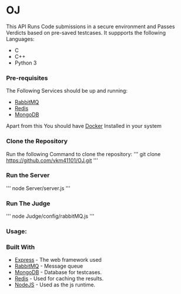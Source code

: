 # OJ

This API Runs Code submissions in a secure environment and Passes Verdicts based
 on pre-saved testcases. It suppports the following Languages:

 * C
 * C++
 * Python 3

 ### Pre-requisites

 The Following Services should be up and running:
 * [RabbitMQ](https://www.rabbitmq.com/download.html)
 * [Redis](https://redis.io/download)
 * [MongoDB](https://docs.mongodb.com/manual/installation/)
 
 Apart from this You should have [Docker](https://docs.docker.com/engine/install/) Installed in your system

 ### Clone the Repository

 Run the following Command to clone the repository:
 '''
 git clone https://github.com/vkm41101/OJ.git
 '''

 ### Run the Server

 '''
node Server/server.js
 '''

 ### Run The Judge

 '''
node Judge/config/rabbitMQ.js
 '''

 ### Usage:

 

### Built With

* [Express](https://expressjs.com/)     -  The web framework used
* [RabbitMQ](https://www.rabbitmq.com/) -  Message queue
* [MongoDB](https://www.mongodb.com/)   - Database for testcases.
* [Redis](https://redis.io/)           -  Used for caching the results.
* [NodeJS](https://nodejs.org/en/)      -  Used as the js runtime.
